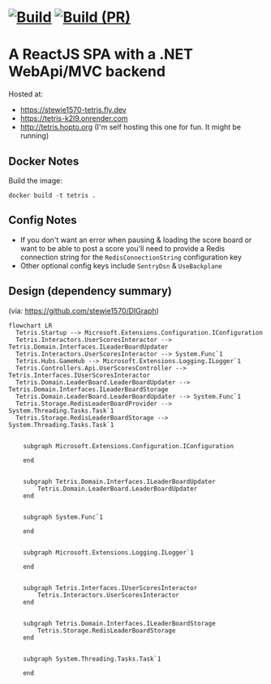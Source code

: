 [![Build](https://github.com/stewie1570/tetris/actions/workflows/Merge.yml/badge.svg)](https://github.com/stewie1570/tetris/actions/workflows/Merge.yml)
[![Build (PR)](https://github.com/stewie1570/tetris/actions/workflows/PR.yml/badge.svg)](https://github.com/stewie1570/tetris/actions/workflows/PR.yml)
======

# A ReactJS SPA with a .NET WebApi/MVC backend

Hosted at:

- <https://stewie1570-tetris.fly.dev>
- <https://tetris-k2l9.onrender.com>
- <http://tetris.hopto.org>  (I'm self hosting this one for fun. It might be running)

## Docker Notes

Build the image:

```terminal
docker build -t tetris .
```

## Config Notes

- If you don't want an error when pausing & loading the score board or want to be able to post a score you'll need to provide a Redis connection string for the `RedisConnectionString` configuration key
- Other optional config keys include `SentryDsn` & `UseBackplane`

## Design (dependency summary)
(via: https://github.com/stewie1570/DIGraph)

```mermaid
flowchart LR
  Tetris.Startup --> Microsoft.Extensions.Configuration.IConfiguration
  Tetris.Interactors.UserScoresInteractor --> Tetris.Domain.Interfaces.ILeaderBoardUpdater
  Tetris.Interactors.UserScoresInteractor --> System.Func`1
  Tetris.Hubs.GameHub --> Microsoft.Extensions.Logging.ILogger`1
  Tetris.Controllers.Api.UserScoresController --> Tetris.Interfaces.IUserScoresInteractor
  Tetris.Domain.LeaderBoard.LeaderBoardUpdater --> Tetris.Domain.Interfaces.ILeaderBoardStorage
  Tetris.Domain.LeaderBoard.LeaderBoardUpdater --> System.Func`1
  Tetris.Storage.RedisLeaderBoardProvider --> System.Threading.Tasks.Task`1
  Tetris.Storage.RedisLeaderBoardStorage --> System.Threading.Tasks.Task`1


    subgraph Microsoft.Extensions.Configuration.IConfiguration

    end


    subgraph Tetris.Domain.Interfaces.ILeaderBoardUpdater
        Tetris.Domain.LeaderBoard.LeaderBoardUpdater
    end


    subgraph System.Func`1

    end


    subgraph Microsoft.Extensions.Logging.ILogger`1

    end


    subgraph Tetris.Interfaces.IUserScoresInteractor
        Tetris.Interactors.UserScoresInteractor
    end


    subgraph Tetris.Domain.Interfaces.ILeaderBoardStorage
        Tetris.Storage.RedisLeaderBoardStorage
    end


    subgraph System.Threading.Tasks.Task`1

    end

```
